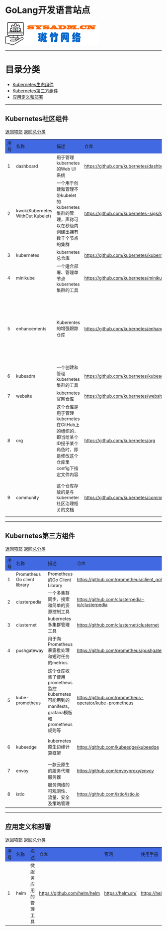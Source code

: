 # GoLang开发语言站点

<a href="https://www.sysadm.cn" target="_blank"><img src="./images/sysadm.png"></a>

---
# <a id="catalog">目录分类 </a>
- <a href="#kubernetes">Kubernetes生态组件</a>
- <a href="#thirdparty">Kubernetes第三方组件</a>
- <a href="#development">应用定义和部署</a>

---
## <a id="kubernetes">Kubernetes社区组件</a>
<a href="#catalog">返回项部</a>     [返回总分类](./README.md)
<table>
<tr bgcolor="#4169E1">
    <td>序号</td> <td>名称</td> <td>描述</td> <td>仓库</td> <td>官网</td><td>使用手册</td><td>状态</td><td>备注</td>
</tr>
<tr>
  <td>1</td> <td>dashboard</td> <td>用于管理kubernetes的Web UI系统</td> <td><a href="https://github.com/kubernetes/dashboard" target="_blank"> https://github.com/kubernetes/dashboard</a></td><td></td>
    <td><a href="https://github.com/kubernetes/dashboard/blob/master/docs/user/README.md" target="_blank">https://github.com/kubernetes/dashboard
    /blob/master/docs/user/README.md</a> </td><td>正常</td>
    <td></td>
</tr>

<tr>
    <td>2</td> <td>kwok(Kubernetes WithOut Kubelet)</td><td>一个用于创建和管理不带kubelet的kubernetes集群的管理，声称可以在秒级内创建出拥有数千个节点的集群</td>
    <td><a href="https://github.com/kubernetes-sigs/kwok" target="_blank">https://github.com/kubernetes-sigs/kwok</a> </td>
    <td><a href="https://kwok.sigs.k8s.io" target="_blank">https://kwok.sigs.k8s.io/</a> </td>
    <td></td><td>正常</td>
    <td>很有意思的工具，有空需要研究一下:1. 如何实现的不带kubelet， 2.快速配置数千节点的实现原理</td>
</tr>
<tr>
  <td>3</td> <td>kubernetes</td> <td>kubernetes总仓库</td>
  <td><a href="https://github.com/kubernetes/kubernetes" target="_blank">https://github.com/kubernetes/kubernetes</a> </td>
  <td><a href="https://kubernetes.io/" target="_blank">https://kubernetes.io/</a> </td>
  <td><a href="https://kubernetes.io/docs/home/" target="_blank">https://kubernetes.io/docs/home/</a> </td>
  <td>正常</td> <td></td>
</tr>

<tr>
  <td>4</td> <td>minikube</td><td>一个适合部署、管理单节点kubernetes集群的工具</td>
  <td><a href="https://github.com/kubernetes/minikube" target="_blank">https://github.com/kubernetes/minikube</a> </td>
  <td><a href="https://minikube.sigs.k8s.io/" target="_blank">https://minikube.sigs.k8s.io/</a> </td>
  <td></td><td>正常</td><td></td>
</tr>

<tr>
    <td>5</td> <td>enhancements</td><td>Kuberentes的增强跟踪仓库</td>
    <td><a href="https://github.com/kubernetes/enhancements">https://github.com/kubernetes/enhancements</a> </td>
    <td></td><td></td><td>正常</td>
    <td>对kubernetes组件有特性方面的改进时，需要在这个仓库里先提交Issue，并提交PR，合并后再实施新特性添加</td>
</tr>

<tr>
    <td>6</td> <td>kubeadm</td> <td>一个创建和管理kubernetes集群的工具</td>
    <td><a href="https://github.com/kubernetes/kubeadm" target="_blank">https://github.com/kubernetes/kubeadm</a> </td>
    <td></td><td></td><td></td><td>kubeadm代码在kubernetes仓库里</td>
</tr>

<tr>
    <td>7</td> <td>website</td><td>kubernetes官网仓库</td>
    <td><a href="https://github.com/kubernetes/website" target="_blank">https://github.com/kubernetes/website</a> </td>
    <td><a href="https://kubernetes.io/" target="_blank">https://kubernetes.io/</a> </td>
    <td></td><td>正常</td><td></td>
</tr>

<tr>
    <td>8</td> <td>org</td><td>这个仓库是用于管理kubernetes在GitHub上的组织的，即当给某个ID授予某个角色时，即是修改这个仓库里config下指定文件内容</td>
    <td><a href="https://github.com/kubernetes/org" target="_blank">https://github.com/kubernetes/org</a> </td>
    <td></td><td></td><td>正常</td><td></td>
</tr>
    <td>9</td> <td>community</td><td>这个仓库存放的是与kuberneter社区治理相关的文档</td>
    <td><a href="https://github.com/kubernetes/community">https://github.com/kubernetes/community</a> </td>
    <td></td><td></td><td>正常</td><td>阅读这个仓库里的文档可以了解kubernetes社区的日常运作流程</td>
<tr>
    
</tr>

</table>

---
## <a id="thirdparty">Kubernetes第三方组件</a>
<a href="#catalog">返回项部</a>     [返回总分类](./README.md)
<table>
<tr bgcolor="#4169E1">
    <td>序号</td> <td>名称</td> <td>描述</td> <td>仓库</td> <td>官网</td><td>使用手册</td><td>状态</td><td>备注</td>
</tr>
<tr>
    <td>1</td> <td>Prometheus Go client library</td><td>Prometheus的Go Client Library</td>
    <td><a href="https://github.com/prometheus/client_golang" target="_blank">https://github.com/prometheus/client_golang</a> </td>
    <td></td><td></td><td>正常</td><td></td>
</tr>

<tr>
    <td>2</td> <td>clusterpedia </td> <td>一个多集群同步，搜索和简单的资源控制工具</td>
    <td><a href="https://github.com/clusterpedia-io/clusterpedia" target="_blank">https://github.com/clusterpedia-io/clusterpedia</a> </td>
    <td><a href="https://clusterpedia.io/" target="_blank">https://clusterpedia.io/</a> 
    <td><a href="https://clusterpedia.io/docs/" target="_blank">https://clusterpedia.io/docs/</a> </td>
    <td>正常</td> 
    <td>DaoCloud公司团队开发</td>
</tr>

<tr>
    <td>3</td> <td>clusternet</td> <td>kubernetes多集群管理工具</td>
    <td><a href="https://github.com/clusternet/clusternet" target="_blank">https://github.com/clusternet/clusternet</a> </td>
    <td><a href="https://clusternet.io" target="_blank">https://clusternet.io/</a> </td>
    <td><a href="https://clusternet.io/docs/" target="_blank">https://clusternet.io/docs/</a> </td>
    <td>正常</td> <td>CNCF 沙箱项目</td>
</tr>
<tr>
    <td>4</td> <td>pushgateway</td><td>用于向Prometheus暴露批处理和短时任务的metrics.</td>
    <td><a href="https://github.com/prometheus/pushgateway" target="_blank">https://github.com/prometheus/pushgateway</a></td>
    <td></td><td></td><td>正常</td><td></td>
</tr>
<tr>
    <td>5</td> <td>kube-prometheus</td> <td>这个仓库收集了使用prometheus监控kubernetes可能用到的manifests，grafana模板和prometheus规则等</td>
    <td><a href="https://github.com/prometheus-operator/kube-prometheus" target="_blank">https://github.com/prometheus-operator/kube-prometheus</a> </td>
    <td><a href="https://prometheus-operator.dev/" target="_blank">https://prometheus-operator.dev/</a> </td>
    <td></td><td>正常</td><td></td>
</tr>
<tr>
    <td>6</td> <td>kubeedge</td><td>kubernetes原生边缘计算框架</td>
    <td><a href="https://github.com/kubeedge/kubeedge" target="_blank">https://github.com/kubeedge/kubeedge</a> </td>
    <td><a href="https://kubeedge.io/" target="_blank">https://kubeedge.io/</a> </td>
    <td></td><td></td><td>这是CNCF的一个孵化项目</td>
</tr>

<tr>
    <td>7</td> <td>envoy</td><td>一款云原生的服务代理服务器</td>
    <td><a href="https://github.com/envoyproxy/envoy" target="_blank">https://github.com/envoyproxy/envoy</a>  </td>
    <td><a href="https://www.envoyproxy.io/" target="_blank">https://www.envoyproxy.io/</a> </td>
    <td><a href="https://www.envoyproxy.io/docs" target="_blank">https://www.envoyproxy.io/docs</a> </td>
    <td>正常</td><td></td>
</tr>

<tr>
    <td>8</td> <td>istio</td><td>服务网络的可观测性、流量、安全及策略管理</td>
    <td><a href="https://github.com/istio/istio.io" target="_blank">https://github.com/istio/istio.io</a> </td>
    <td><a href="https://istio.io/" target="_blank">https://istio.io/</a> </td>
    <td><a href="https://istio.io/latest/docs/" target="_blank">https://istio.io/latest/docs/</a> </td>
    <td>正常</td><td>CNCF毕业项目</td>
</tr>

</table>

---
## <a id="development">应用定义和部署</a>
<a href="#catalog">返回项部</a>     [返回总分类](./README.md)
<table>
<tr bgcolor="#4169E1">
    <td>序号</td> <td>名称</td> <td>描述</td> <td>仓库</td> <td>官网</td><td>使用手册</td><td>状态</td><td>备注</td>
</tr>

<tr>
    <td>1</td> <td>helm</td> <td>微服务应用的管理工具</td>
    <td><a href="https://github.com/helm/helm" target="_blank">https://github.com/helm/helm</a> </td>
    <td><a href="https://helm.sh/" target="_blank">https://helm.sh/</a> </td>
    <td><a href="https://helm.sh/docs/" target="_blank">https://helm.sh/docs/</a> </td>
</tr>


</table>